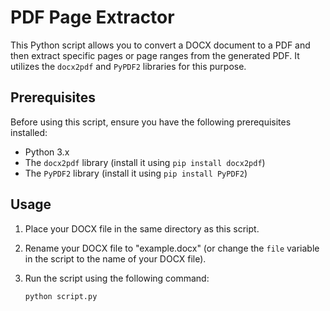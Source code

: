 # PDF Page Extractor

This Python script allows you to convert a DOCX document to a PDF and then extract specific pages or page ranges from the generated PDF. It utilizes the `docx2pdf` and `PyPDF2` libraries for this purpose.

## Prerequisites

Before using this script, ensure you have the following prerequisites installed:

- Python 3.x
- The `docx2pdf` library (install it using `pip install docx2pdf`)
- The `PyPDF2` library (install it using `pip install PyPDF2`)

## Usage

1. Place your DOCX file in the same directory as this script.
2. Rename your DOCX file to "example.docx" (or change the `file` variable in the script to the name of your DOCX file).
3. Run the script using the following command:

   ```shell
   python script.py
